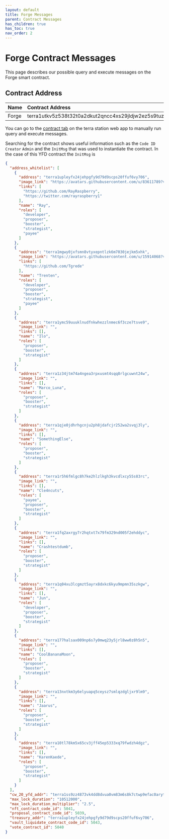 ```yaml
---
layout: default
title: Forge Messages
parent: Contract Messages
has_children: true
has_toc: true
nav_order: 2
---
```


# **Forge Contract Messages**

This page describes our possible query and execute messages on the Forge smart contract. 

## Contract Address

| Name         | Contract Address                                                  |
|:-------------|:------------------------------------------------------------------|
| Forge        | terra1utkv5z538t32t0a2dkut2qncc4xs29jldjw2ez5s9tuzjsy59d0sm5p2mz  |

You can go to the [contract tab](https://station.terra.money/contract) on the terra station web app to manually run query and execute messages.

Searching for the contract shows useful information such as the `Code ID` `Creator` `Admin` and the `InitMsg` that was used to instantiate the contract. In the case of this YFD contract the `InitMsg` is 

```json
{
  "address_whitelist": [
    {
      "address": "terra1upleyfx24jehpgfy9d79d9scps20ffuf6vy706",
      "image_link": "https://avatars.githubusercontent.com/u/83611789?v=4",
      "links": [
        "https://github.com/RayRaspberry",
        "https://twitter.com/rayraspberry1"
      ],
      "name": "Ray",
      "roles": [
        "developer",
        "proposer",
        "booster",
        "strategist",
        "payee"
      ]
    },
    {
      "address": "terra1mgwy0jxfsmn8vtyxepntlzk6m7030jejkm5xhk",
      "image_link": "https://avatars.githubusercontent.com/u/15914068?v=4",
      "links": [
        "https://github.com/Tgrede"
      ],
      "name": "Trenten",
      "roles": [
        "developer",
        "proposer",
        "booster",
        "strategist",
        "payee"
      ]
    },
    {
      "address": "terra1ymc59uuuklnudfnkwhezzlnmec6f3cze7tsve9",
      "image_link": "",
      "links": [],
      "name": "Ilo",
      "roles": [
        "proposer",
        "booster",
        "strategist"
      ]
    },
    {
      "address": "terra1z34jtm74a4ngea3rpxusmt4sqq8rlgcuwnt24w",
      "image_link": "",
      "links": [],
      "name": "Marco_Luna",
      "roles": [
        "proposer",
        "booster",
        "strategist"
      ]
    },
    {
      "address": "terra1qje0jdhrhgcnju2ph8jdafcjr252wa2svqj3ly",
      "image_link": "",
      "links": [],
      "name": "SomethingElse",
      "roles": [
        "proposer",
        "booster",
        "strategist"
      ]
    },
    {
      "address": "terra1r5h6fmlgc8h7ke2hlzlkgh3kvcdlxcy55s83rc",
      "image_link": "",
      "links": [],
      "name": "Cle4ncuts",
      "roles": [
        "payee",
        "proposer",
        "booster",
        "strategist"
      ]
    },
    {
      "address": "terra1fq2axrgy7r2hqtxt7x79fm329nd005f2ehddyc",
      "image_link": "",
      "links": [],
      "name": "Crashtestdumb",
      "roles": [
        "proposer",
        "booster",
        "strategist"
      ]
    },
    {
      "address": "terra1q04xu3lcgmzt5ayrx8dxkc6kyu9mpmn35szkgw",
      "image_link": "",
      "links": [],
      "name": "Jun",
      "roles": [
        "developer",
        "proposer",
        "booster",
        "strategist"
      ]
    },
    {
      "address": "terra177halsax009np6s7y0mwq23y5jrl8ww0z8h5n5",
      "image_link": "",
      "links": [],
      "name": "CoolBananaMoon",
      "roles": [
        "proposer",
        "booster",
        "strategist"
      ]
    },
    {
      "address": "terra13nxtkm3y6elyuapq5ceysz7smlqzdgljxr9lm9",
      "image_link": "",
      "links": [],
      "name": "Jaarus",
      "roles": [
        "proposer",
        "booster",
        "strategist"
      ]
    },
    {
      "address": "terra10tl78km5x65cv3jff45ep5333xq79fwdzh4dgz",
      "image_link": "",
      "links": [],
      "name": "KarenKaede",
      "roles": [
        "proposer",
        "booster",
        "strategist"
      ]
    }
  ],
  "cw_20_yfd_addr": "terra1ss9zz4873vk4dd8dvua0vm83m6s8k7ctwp9efac0arytn6jthfgsy2d4a9",
  "max_lock_duration": "10512000",
  "max_lock_duration_multiplier": "2.5",
  "nft_contract_code_id": 5041,
  "proposal_contract_code_id": 5039,
  "treasury_addr": "terra1upleyfx24jehpgfy9d79d9scps20ffuf6vy706",
  "vault_liquidate_contract_code_id": 5043,
  "vote_contract_id": 5040
}
```